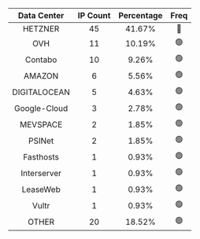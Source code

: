 | Data Center | IP Count | Percentage | Freq |
|:------------:|:--------:|:-----------:|:-----:|
| HETZNER | 45 | 41.67% | 🔴 |
| OVH | 11 | 10.19% | 🟢 |
| Contabo | 10 | 9.26% | 🟢 |
| AMAZON | 6 | 5.56% | 🟢 |
| DIGITALOCEAN | 5 | 4.63% | 🟢 |
| Google-Cloud | 3 | 2.78% | 🟢 |
| MEVSPACE | 2 | 1.85% | 🟢 |
| PSINet | 2 | 1.85% | 🟢 |
| Fasthosts | 1 | 0.93% | 🟢 |
| Interserver | 1 | 0.93% | 🟢 |
| LeaseWeb | 1 | 0.93% | 🟢 |
| Vultr | 1 | 0.93% | 🟢 |
| OTHER | 20 | 18.52% | 🟢 |
